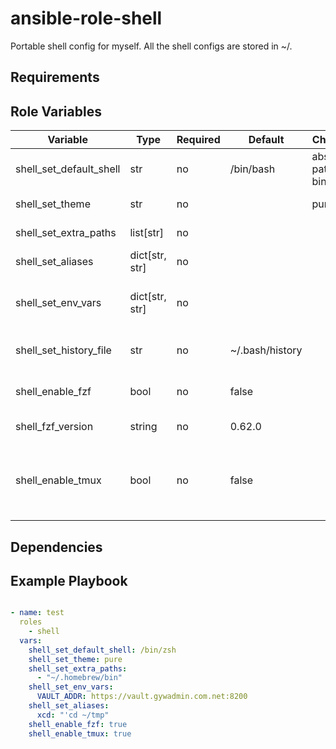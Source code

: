 # ansible-role-shell

Portable shell config for myself. All the shell configs are stored in ~/<shell>.

## Requirements

## Role Variables

| Variable                | Type           | Required | Default         | Choices                 | Comments                                                          |
|-------------------------|--------------- |----------|-----------------|-------------------------|-------------------------------------------------------------------|
| shell_set_default_shell | str            | no       | /bin/bash       | absolute path to binary | set the user's default shell                                      |
| shell_set_theme         | str            | no       |                 | pure                    | set the shell theme                                               |
| shell_set_extra_paths   | list[str]      | no       |                 |                         | add custom path to shell                                          |
| shell_set_aliases       | dict[str, str] | no       |                 |                         | add aliases to shell                                              |
| shell_set_env_vars      | dict[str, str] | no       |                 |                         | add environment variables to shell                                |
| shell_set_history_file  | str            | no       | ~/.bash/history |                         | specify the shell history location                                |
| shell_enable_fzf        | bool           | no       | false           |                         | enable fzf in your shell profile                                  |
| shell_fzf_version       | string         | no       | 0.62.0          |                         | set the fzf_version                                               |
| shell_enable_tmux       | bool           | no       | false           |                         | run tmux when shell starts - tmux is not installed by this module |

## Dependencies

## Example Playbook

```yaml

- name: test
  roles
    - shell
  vars:
    shell_set_default_shell: /bin/zsh
    shell_set_theme: pure
    shell_set_extra_paths:
      - "~/.homebrew/bin"
    shell_set_env_vars:
      VAULT_ADDR: https://vault.gywadmin.com.net:8200
    shell_set_aliases:
      xcd: "'cd ~/tmp"
    shell_enable_fzf: true
    shell_enable_tmux: true
```
